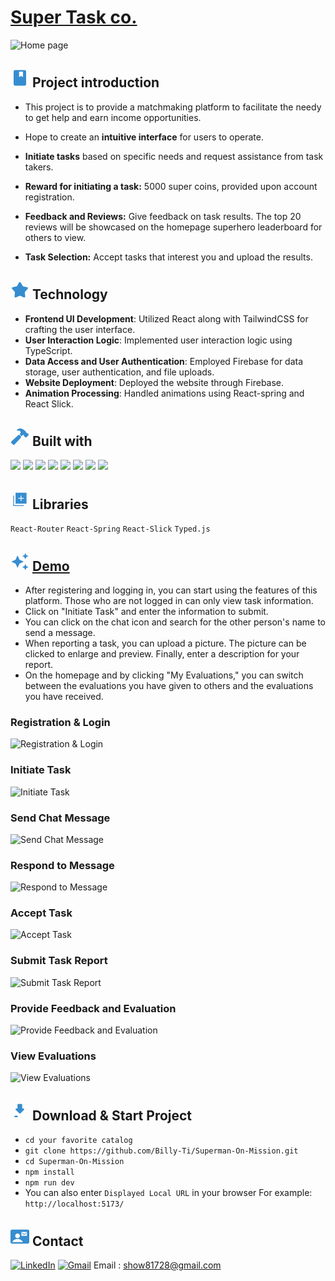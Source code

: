 # [Super Task co.](https://github.com/Billy-Ti/Superman-On-Mission)

<img src="https://imgur.com/2S285Uk.gif" alt="Home page">

## <svg xmlns="http://www.w3.org/2000/svg" width="30" height="30" viewBox="0 0 24 24"><path fill="#368dcf" d="M6 22q-.825 0-1.412-.587T4 20V4q0-.825.588-1.412T6 2h12q.825 0 1.413.588T20 4v16q0 .825-.587 1.413T18 22zm5-11l2.5-1.5L16 11V4h-5z"/></svg> Project introduction

- This project is to provide a matchmaking platform to facilitate the needy to get help and earn income opportunities.

- Hope to create an **intuitive interface** for users to operate.

- **Initiate tasks** based on specific needs and request assistance from task takers.
- **Reward for initiating a task:** 5000 super coins, provided upon account registration.
- **Feedback and Reviews:** Give feedback on task results. The top 20 reviews will be showcased on the homepage superhero leaderboard for others to view.
- **Task Selection:** Accept tasks that interest you and upload the results.

## <svg xmlns="http://www.w3.org/2000/svg" width="30" height="30" viewBox="0 0 24 24"><g fill="none"><path d="M24 0v24H0V0zM12.593 23.258l-.011.002l-.071.035l-.02.004l-.014-.004l-.071-.035c-.01-.004-.019-.001-.024.005l-.004.01l-.017.428l.005.02l.01.013l.104.074l.015.004l.012-.004l.104-.074l.012-.016l.004-.017l-.017-.427c-.002-.01-.009-.017-.017-.018m.265-.113l-.013.002l-.185.093l-.01.01l-.003.011l.018.43l.005.012l.008.007l.201.093c.012.004.023 0 .029-.008l.004-.014l-.034-.614c-.003-.012-.01-.02-.02-.022m-.715.002a.023.023 0 0 0-.027.006l-.006.014l-.034.614c0 .012.007.02.017.024l.015-.002l.201-.093l.01-.008l.004-.011l.017-.43l-.003-.012l-.01-.01z"/><path fill="#368dcf" d="M10.92 2.868a1.25 1.25 0 0 1 2.16 0l2.795 4.798l5.428 1.176a1.25 1.25 0 0 1 .667 2.054l-3.7 4.141l.56 5.525a1.25 1.25 0 0 1-1.748 1.27L12 19.592l-5.082 2.24a1.25 1.25 0 0 1-1.748-1.27l.56-5.525l-3.7-4.14a1.25 1.25 0 0 1 .667-2.055l5.428-1.176z"/></g></svg> Technology

- **Frontend UI Development**: Utilized React along with TailwindCSS for crafting the user interface.
- **User Interaction Logic**: Implemented user interaction logic using TypeScript.
- **Data Access and User Authentication**: Employed Firebase for data storage, user authentication, and file uploads.
- **Website Deployment**: Deployed the website through Firebase.
- **Animation Processing**: Handled animations using React-spring and React Slick.

## <svg xmlns="http://www.w3.org/2000/svg" width="30" height="30" viewBox="0 0 512 512"><path fill="#368dcf" d="m280.16 242.79l-26.11-26.12a32 32 0 0 0-45.14-.12L27.38 384.08c-6.61 6.23-10.95 14.17-11.35 23.06a32.11 32.11 0 0 0 9.21 23.94l39 39.43a.46.46 0 0 0 .07.07A32.29 32.29 0 0 0 87 480h1.18c8.89-.33 16.85-4.5 23.17-11.17l168.7-180.7a32 32 0 0 0 .11-45.34M490 190l-.31-.31l-34.27-33.92a21.46 21.46 0 0 0-15.28-6.26a21.89 21.89 0 0 0-12.79 4.14c0-.43.06-.85.09-1.22c.45-6.5 1.15-16.32-5.2-25.22a258 258 0 0 0-24.8-28.74a.6.6 0 0 0-.08-.08c-13.32-13.12-42.31-37.83-86.72-55.94A139.55 139.55 0 0 0 257.56 32C226 32 202 46.24 192.81 54.68a119.92 119.92 0 0 0-14.18 16.22a16 16 0 0 0 18.65 24.34a74.45 74.45 0 0 1 8.58-2.63a63.46 63.46 0 0 1 18.45-1.15c13.19 1.09 28.79 7.64 35.69 13.09c11.7 9.41 17.33 22.09 18.26 41.09c.18 3.82-7.72 18.14-20 34.48a16 16 0 0 0 1.45 21l34.41 34.41a16 16 0 0 0 22 .62c9.73-8.69 24.55-21.79 29.73-25c7.69-4.73 13.19-5.64 14.7-5.8a19.18 19.18 0 0 1 11.29 2.38a1.24 1.24 0 0 1-.31.95l-1.82 1.73l-.3.28a21.52 21.52 0 0 0 .05 30.54l34.26 33.91a21.45 21.45 0 0 0 15.28 6.25a21.7 21.7 0 0 0 15.22-6.2l55.5-54.82c.19-.19.38-.39.56-.59A21.87 21.87 0 0 0 490 190"/></svg> Built with

<img src="https://img.shields.io/badge/React-20232A?style=for-the-badge&logo=react&logoColor=61DAFB"/> <img src="https://img.shields.io/badge/JavaScript-323330?style=for-the-badge&logo=javascript&logoColor=F7DF1E"/> <img src="https://img.shields.io/badge/TypeScript-007ACC?style=for-the-badge&logo=typescript&logoColor=white" /> <img src="https://img.shields.io/badge/Tailwind_CSS-38B2AC?style=for-the-badge&logo=tailwind-css&logoColor=white"/> <img src="https://img.shields.io/badge/Vite-B73BFE?style=for-the-badge&logo=vite&logoColor=FFD62E"/> <img src="https://img.shields.io/badge/HTML5-E34F26?style=for-the-badge&logo=html5&logoColor=white" /> <img src="https://img.shields.io/badge/CSS3-1572B6?style=for-the-badge&logo=css3&logoColor=white" /> <img src="https://img.shields.io/badge/firebase-ffca28?style=for-the-badge&logo=firebase&logoColor=black" />

## <svg xmlns="http://www.w3.org/2000/svg" width="30" height="30" viewBox="0 0 24 24"><path fill="#368dcf" d="M13 13.5h1v-3h3v-1h-3v-3h-1v3h-3v1h3zM6.5 17V3h14v14zm-3 3V6.615h1V19h12.385v1z"/></svg> Libraries

`React-Router` `React-Spring` `React-Slick` `Typed.js`

## <svg xmlns="http://www.w3.org/2000/svg" width="30" height="30" viewBox="0 0 24 24"><path fill="#368dcf" d="m19 1l-1.26 2.75L15 5l2.74 1.26L19 9l1.25-2.74L23 5l-2.75-1.25M9 4L6.5 9.5L1 12l5.5 2.5L9 20l2.5-5.5L17 12l-5.5-2.5M19 15l-1.26 2.74L15 19l2.74 1.25L19 23l1.25-2.75L23 19l-2.75-1.26"/></svg> [Demo](https://superman-4eb28.web.app/)

- After registering and logging in, you can start using the features of this platform. Those who are not logged in can only view task information.
- Click on "Initiate Task" and enter the information to submit.
- You can click on the chat icon and search for the other person's name to send a message.
- When reporting a task, you can upload a picture. The picture can be clicked to enlarge and preview. Finally, enter a description for your report.
- On the homepage and by clicking "My Evaluations," you can switch between the evaluations you have given to others and the evaluations you have received.

### **Registration & Login**

<img src="https://imgur.com/2S285Uk.gif" alt="Registration & Login">

### **Initiate Task**

<img src="https://imgur.com/bhHRULK.gif" alt="Initiate Task">

### **Send Chat Message**

<img src="https://imgur.com/4IiMw9Z.gif" alt="Send Chat Message">

### **Respond to Message**

<img src="https://imgur.com/7ohSbUh.gif" alt="Respond to Message">

### **Accept Task**

<img src="https://imgur.com/Qzpu3Jz.gif" alt="Accept Task">

### **Submit Task Report**

<img src="https://imgur.com/Ragft0h.gif" alt="Submit Task Report">

### **Provide Feedback and Evaluation**

<img src="https://imgur.com/wHHSuUf.gif" alt="Provide Feedback and Evaluation">

### **View Evaluations**

<img src="https://imgur.com/ICrdius.gif" alt="View Evaluations">

## <svg xmlns="http://www.w3.org/2000/svg" width="30" height="30" viewBox="0 0 24 24"><g stroke="#368dcf" stroke-linecap="round" stroke-linejoin="round" stroke-width="2"><path fill="none" stroke-dasharray="14" stroke-dashoffset="14" d="M6 19h12"><animate fill="freeze" attributeName="stroke-dashoffset" dur="0.4s" values="14;0"/></path><path fill="#368dcf" d="M12 4 h2 v6 h2.5 L12 14.5M12 4 h-2 v6 h-2.5 L12 14.5"><animate attributeName="d" calcMode="linear" dur="1.5s" keyTimes="0;0.7;1" repeatCount="indefinite" values="M12 4 h2 v6 h2.5 L12 14.5M12 4 h-2 v6 h-2.5 L12 14.5;M12 4 h2 v3 h2.5 L12 11.5M12 4 h-2 v3 h-2.5 L12 11.5;M12 4 h2 v6 h2.5 L12 14.5M12 4 h-2 v6 h-2.5 L12 14.5"/></path></g></svg> Download & Start Project

- `cd your favorite catalog`
- `git clone https://github.com/Billy-Ti/Superman-On-Mission.git`
- `cd Superman-On-Mission`
- `npm install`
- `npm run dev`
- You can also enter `Displayed Local URL` in your browser
  For example: `http://localhost:5173/`

## <svg xmlns="http://www.w3.org/2000/svg" width="30" height="30" viewBox="0 0 24 24"><path fill="#368dcf" d="M14 11h7V6h-7zm3.5-1.25L15 8V7l2.5 1.75L20 7v1zM2 21q-.825 0-1.412-.587T0 19V5q0-.825.588-1.412T2 3h20q.825 0 1.413.588T24 5v14q0 .825-.587 1.413T22 21zm7-7q1.25 0 2.125-.875T12 11q0-1.25-.875-2.125T9 8q-1.25 0-2.125.875T6 11q0 1.25.875 2.125T9 14m-6.9 5h13.8q-1.05-1.875-2.9-2.937T9 15q-2.15 0-4 1.063T2.1 19"/></svg> Contact

[![LinkedIn](https://img.shields.io/badge/LinkedIn-0077B5?style=for-the-badge&logo=linkedin&logoColor=white)](https://www.linkedin.com/in/billy-ti/) [![Gmail](https://img.shields.io/badge/Gmail-D14836?style=for-the-badge&logo=gmail&logoColor=white)](mailto:show81728@gmail.com)
Email : show81728@gmail.com

<style>
   @keyframes bounce {
      0%, 20%, 50%, 80%, 100% {
      transform: translateY(0);
      }
      40% {
      transform: translateY(-20px);
      }
      60% {
      transform: translateY(-10px);
      }
   }
</style>
